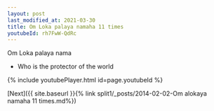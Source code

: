 ```yaml
---
layout: post
last_modified_at: 2021-03-30
title: Om Loka palaya namaha 11 times
youtubeId: rh7FwW-QdRc
---
```

 
 
Om Loka palaya nama 
 
 -  Who is the protector of the world 
 
  
 
  
 
 
 
 
 
 


{% include youtubePlayer.html id=page.youtubeId %}
 
[Next]({{ site.baseurl }}{% link  split1/_posts/2014-02-02-Om alokaya namaha 11 times.md%})
 
